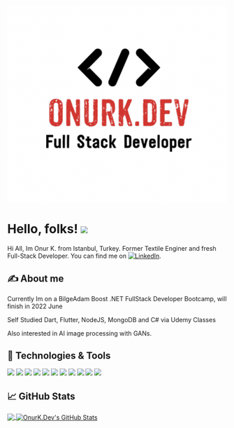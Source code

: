 [![Header](https://github.com/onurkdev/onurkdev/raw/main/assets/logo.png "Header")]()

# Hello, folks! <img src="https://media.giphy.com/media/26tn33aiTi1jkl6H6/giphy.gif" width="150px">

Hi All, Im Onur K. from Istanbul, Turkey. Former Textile Enginer and fresh Full-Stack Developer. You can find me on [![LinkedIn][3.2]][3].

## &#x270d; About me

Currently Im on a BilgeAdam Boost .NET FullStack Developer Bootcamp, will finish in 2022 June 

Self Studied Dart, Flutter, NodeJS, MongoDB and C# via Udemy Classes

Also interested in AI image processing with GANs.

## 🔧 Technologies & Tools
![](https://img.shields.io/badge/OS-Mac-informational?style=flat&logo=macos&logoColor=white&color=2bbc8a)
![](https://img.shields.io/badge/Code-C-informational?style=flat&logo=csharp&logoColor=white&color=2bbc8a)
![](https://img.shields.io/badge/Code-.NET-informational?style=flat&logo=dotnet&logoColor=white&color=2bbc8a)
![](https://img.shields.io/badge/Code-Dart-informational?style=flat&logo=dart&logoColor=white&color=2bbc8a)
![](https://img.shields.io/badge/Code-Flutter-informational?style=flat&logo=flutter&logoColor=white&color=2bbc8a)
![](https://img.shields.io/badge/Code-JavaScript-informational?style=flat&logo=javascript&logoColor=white&color=2bbc8a)
![](https://img.shields.io/badge/Code-NodeJS-informational?style=flat&logo=nodejs&logoColor=white&color=2bbc8a)
![](https://img.shields.io/badge/Code-MongoDB-informational?style=flat&logo=mongodb&logoColor=white&color=2bbc8a)
![](https://img.shields.io/badge/Code-SQLServer-informational?style=flat&logo=sql-server&logoColor=white&color=2bbc8a)
![](https://img.shields.io/badge/Services-Firebase-informational?style=flat&logo=firebase&logoColor=white&color=yellow)
![](https://img.shields.io/badge/Game-Unity-informational?style=flat&logo=unity&logoColor=white&color=red)



## &#x1f4c8; GitHub Stats

<a href="https://github.com/onurkdev/onurkdev">
  <img align="center" src="https://github-readme-stats.vercel.app/api/top-langs/?username=onurkdev&hide=java,html,tex&title_color=ffffff&text_color=c9cacc&icon_color=2bbc8a&bg_color=1d1f21&langs_count=4" />
</a>
<a href="https://github.com/onurkdev/onurkdev">
  <img align="center" src="https://github-readme-stats.vercel.app/api?username=onurkdev&show_icons=true&line_height=27&count_private=true&title_color=ffffff&text_color=c9cacc&icon_color=2bbc8a&bg_color=1d1f21" alt="OnurK.Dev's GitHub Stats" />
</a>





[2.1]: http://i.imgur.com/0o48UoR.png (github icon with padding)



[2.2]: http://i.imgur.com/9I6NRUm.png (github icon without padding)
[3.2]: https://raw.githubusercontent.com/onurkdev/onurkdev/assets/linkedin.svg (LinkedIn icon without padding)



[2]: https://github.com/onurkdev
[3]: https://www.linkedin.com/in/onur-k-a9605418b/


